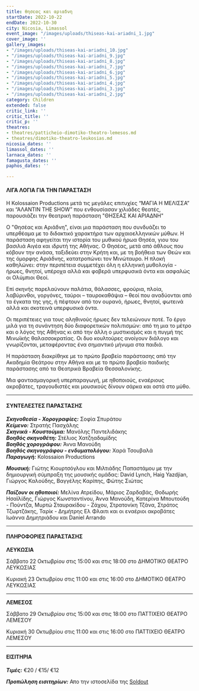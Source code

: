 ```yaml
---
title: θησεας και αριαδνη
startDate: 2022-10-22
endDate: 2022-10-30
city: Nicosia, Limassol
event_image: "/images/uploads/thiseas-kai-ariadni_1.jpg"
cover_image: ''
gallery_images:
- "/images/uploads/thiseas-kai-ariadni_10.jpg"
- "/images/uploads/thiseas-kai-ariadni_9.jpg"
- "/images/uploads/thiseas-kai-ariadni_8.jpg"
- "/images/uploads/thiseas-kai-ariadni_7.jpg"
- "/images/uploads/thiseas-kai-ariadni_6.jpg"
- "/images/uploads/thiseas-kai-ariadni_5.jpg"
- "/images/uploads/thiseas-kai-ariadni_4.jpg"
- "/images/uploads/thiseas-kai-ariadni_3.jpg"
- "/images/uploads/thiseas-kai-ariadni_2.jpg"
category: Children
extended: false
critic_link: ''
critic_title: ''
critic_p: ''
theatres:
- theatres/patticheio-dimotiko-theatro-lemesos.md
- theatres/dimotiko-theatro-leukosias.md
nicosia_dates: ''
limassol_dates: ''
larnaca_dates: ''
famagusta_dates: ''
paphos_dates: ''

---
```

#### ΛΙΓΑ ΛΟΓΙΑ ΓΙΑ ΤΗΝ ΠΑΡΑΣΤΑΣΗ

H Kolossaion Productions μετά τις μεγάλες επιτυχίες “ΜΑΓΙΑ Η ΜΕΛΙΣΣΑ” και “ΑΛΑΝΤΙΝ THE SHOW” που ενθουσίασαν χιλιάδες θεατές, παρουσιάζει την θεατρική παράσταση "ΘΗΣΕΑΣ ΚΑΙ ΑΡΙΑΔΝΗ"

Ο "Θησέας και Αριάδνη", είναι μια παράσταση που συνδυάζει το υπερθέαμα με το διδακτικό χαρακτήρα των αρχαιοελληνικών μύθων. Η παράσταση αφηγείται την ιστορία του μυθικού ήρωα Θησέα, γιου του βασιλιά Αιγέα και ιδρυτή της Αθήνας. Ο Θησέας, μετά από άθλους που κόβουν την ανάσα, ταξιδεύει στην Κρήτη και, με τη βοήθεια των Θεών και της όμορφης Αριάδνης, κατατροπώνει τον Μινώταυρο. Η πλοκή καθηλώνει: στην περιπέτεια συμμετέχει όλη η ελληνική μυθολογία - ήρωες, θνητοί, υπέροχα αλλά και φοβερά υπερφυσικά όντα και ασφαλώς οι Ολύμπιοι Θεοί.

Επί σκηνής παρελαύνουν παλάτια, θάλασσες, φρούρια, πλοία, λαβύρινθοι, γοργόνες, ταύροι – ταυροκαθάψια – θεοί που αναδύονται από τα έγκατα της γης, ή πέφτουν από τον ουρανό, ήρωες, θνητοί, φωτεινά αλλά και σκοτεινά υπερφυσικά όντα.

Οι περιπέτειες για τους αληθινούς ήρωες δεν τελειώνουν ποτέ. Το έργο μιλά για τη συνάντηση δύο διαφορετικών πολιτισμών: από τη μια το μέτρο και ο λόγος της Αθήνας κι από την άλλη ο μυστικισμός και η πυγμή της Μινωϊκής θαλασσοκρατίας. Οι δυο κουλτούρες ανοίγουν διάλογο και γνωρίζονται, μεταφέροντας ένα σημαντικό μήνυμα στα παιδιά.

Η παράσταση διακρίθηκε με το πρώτο βραβείο παράστασης από την Ακαδημία Θεάτρου στην Αθήνα και με το πρώτο βραβείο παιδικής παράστασης από τα Θεατρικά Βραβεία Θεσσαλονίκης.

Μια φαντασμαγορική υπερπαραγωγή, με ηθοποιούς, εναέριους ακροβάτες, τραγουδιστές και μουσικούς δίνουν σάρκα και οστά στο μύθο.

***

#### ΣΥΝΤΕΛΕΣΤΕΣ ΠΑΡΑΣΤΑΣΗΣ

**_Σκηνοθεσία - Χορογραφίες:_** Σοφία Σπυράτου  
**_Κείμενο:_** Στρατής Πασχάλης  
**_Σκηνικά - Κουστούμια:_** Μανόλης Παντελιδάκης  
**_Βοηθός σκηνοθέτη:_** Στέλιος Χατζηαδαμίδης  
**_Βοηθός χορογράφου:_** Άννα Μανούδη  
**_Βοηθός σκηνογράφου - ενδυματολόγου:_** Χαρά Τσουβαλά  
**_Παραγωγή:_** Kolossaion Productions

**_Μουσική:_** Γιώτης Κιουρτσόγλου και Μιλτιάδης Παπαστάμου με την δημιουργική σύμπραξη της μουσικής ομάδας: David Lynch, Haig Yazdjian, Γιώργος Καλούδης, Βαγγέλης Καρίπης, Φώτης Σιώτας

**_Παίζουν οι ηθοποιοί:_** Μελίνα Ατρείδου, Μάριος Ζαρδαβάς, Θοδωρής Ησαϊλίδης, Γιώργος Κωνσταντίνου, Άννα Μανούδη, Κατερίνα Μπουτούδη - Πούντζα, Μυρτώ Σταυρακίδου - Ζάχου, Στρατονίκη Τζάνα, Στράτος Τζωρτζάκης, Ταρίκ - Δημήτρης Ελ Φλαιτι και οι εναέριοι ακροβάτες Ιωάννα Δημητριάδου και Daniel Arrando

***

#### ΠΛΗΡΟΦΟΡΙΕΣ ΠΑΡΑΣΤΑΣΗΣ

**ΛΕΥΚΩΣΙΑ**

Σάββατο 22 Οκτωβρίου στις 15:00 και στις 18:00 στο ΔΗΜΟΤΙΚΟ ΘΕΑΤΡΟ ΛΕΥΚΩΣΙΑΣ

Κυριακή 23 Οκτωβρίου στις 11:00 και στις 16:00 στο ΔΗΜΟΤΙΚΟ ΘΕΑΤΡΟ ΛΕΥΚΩΣΙΑΣ

***

**ΛΕΜΕΣΟΣ**

Σάββατο 29 Οκτωβρίου στις 15:00 και στις 18:00 στο ΠΑΤΤΙΧΕΙΟ ΘΕΑΤΡΟ ΛΕΜΕΣΟΥ

Κυριακή 30 Οκτωβρίου στις 11:00 και στις 16:00 στο ΠΑΤΤΙΧΕΙΟ ΘΕΑΤΡΟ ΛΕΜΕΣΟΥ

***

#### ΕΙΣΙΤΗΡΙΑ

**_Τιμές:_** €20 / €15/ €12

**_Προπώληση εισιτηρίων:_** Απο την ιστοσελίδα της [Soldout](https://www.soldoutticketbox.com/thiseas-kai-ariadni-oct-2022/)
